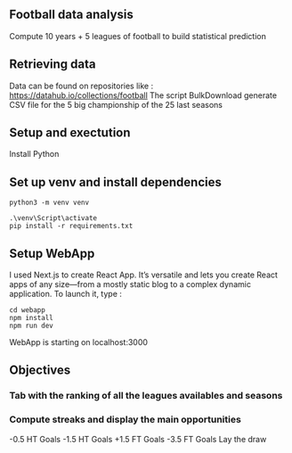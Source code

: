 ## Football data analysis

Compute 10 years + 5 leagues of football to build statistical prediction

## Retrieving data
Data can be found on repositories like : https://datahub.io/collections/football
The script BulkDownload generate CSV file for the 5 big championship of the 25 last seasons

## Setup and exectution

Install Python

## Set up venv and install dependencies

```shell
python3 -m venv venv
```

```shell
.\venv\Script\activate
pip install -r requirements.txt
```
## Setup WebApp
I used Next.js to create React App. It’s versatile and lets you create React apps of any size—from a mostly static blog to a complex dynamic application.
To launch it, type :
```shell
cd webapp
npm install
npm run dev
```
WebApp is starting on localhost:3000


## Objectives 

### Tab with the ranking of all the leagues availables and seasons
### Compute streaks and display the main opportunities

-0.5 HT Goals
-1.5 HT Goals
+1.5 FT Goals
-3.5 FT Goals
Lay the draw
